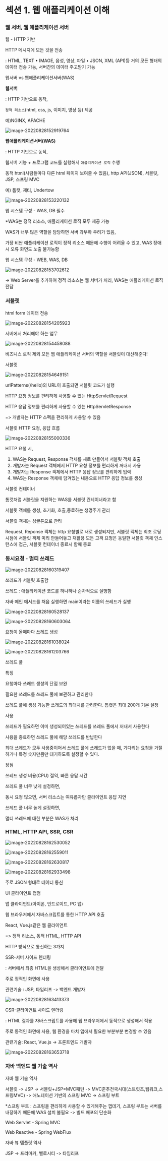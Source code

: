 # 섹션 1. 웹 애플리케이션 이해

### 웹 서버, 웹 애플리케이션 서버

웹 - HTTP 기반



HTTP 메시지에 모든 것을 전송

: HTML, TEXT • IMAGE, 음성, 영상, 파일 • JSON, XML (API)등 거의 모든 형태의 데이터 전송 가능, 서버간의 데이터 주고받기 가능



웹서버 vs 웹애플리케이션서버(WAS)

**웹서버**

: HTTP 기반으로 동작, 

`정적 리소스`(html, css, js, 이미지, 영상 등) 제공

예)NGINX, APACHE

![image-20220828152919764](C:\Users\woori\AppData\Roaming\Typora\typora-user-images\image-20220828152919764.png)



**웹애플리케이션서버(WAS)**

: HTTP 기반으로 동작, 

웹서버 기능 + 프로그램 코드를 실행해서 `애플리케이션 로직` 수행

동적 html(사람들마다 다른 html 페이지 보여줄 수 있음), http API(JSON), 서블릿, JSP, 스프링 MVC

예) 톰캣, 제티, Undertow

![image-20220828153220132](C:\Users\woori\AppData\Roaming\Typora\typora-user-images\image-20220828153220132.png)



웹 시스템 구성 - WAS, DB 필수

*WAS는 정적 리소스, 애플리케이션 로직 모두 제공 가능

WAS가 너무 많은 역할을 담당하면 서버 과부하 우려가 있음, 

가장 비싼 애플리케이션 로직이 정적 리소스 때문에 수행이 어려울 수 있고, WAS 장애 시 오류 화면도 노출 불가능함

웹 시스템 구성 - WEB, WAS, DB

![image-20220828153702612](C:\Users\woori\AppData\Roaming\Typora\typora-user-images\image-20220828153702612.png)

-> Web Server를 추가하여 정적 리소스는 웹 서버가 처리, WAS는 애플리케이션 로직 전담



### 서블릿

html form 데이터 전송

![image-20220828154205923](C:\Users\woori\AppData\Roaming\Typora\typora-user-images\image-20220828154205923.png)



서버에서 처리해야 하는 업무

![image-20220828154458088](C:\Users\woori\AppData\Roaming\Typora\typora-user-images\image-20220828154458088.png)

비즈니스 로직 제외 모든 웹 애플리케이션 서버의 역할을 서블릿이 대신해준다!

서블릿

![image-20220828154649151](C:\Users\woori\AppData\Roaming\Typora\typora-user-images\image-20220828154649151.png)

urlPatterns(/hello)의 URL이 호출되면 서블릿 코드가 실행

HTTP 요청 정보를 편리하게 사용할 수 있는 HttpServletRequest

HTTP 응답 정보를 편리하게 사용할 수 있는 HttpServletResponse

=> 개발자는  HTTP 스펙을  편리하게 사용할 수 있음



서블릿 HTTP 요청, 응답 흐름

![image-20220828155000336](C:\Users\woori\AppData\Roaming\Typora\typora-user-images\image-20220828155000336.png)

HTTP 요청 시,

1) WAS는 Request, Response 객체를 새로 만들어서 서블릿 객체 호출
2) 개발자는 Request 객체에서 HTTP 요청 정보를 편리하게 꺼내서 사용
3) 개발자는 Response 객체에서  HTTP 응답 정보를 편리하게 입력
4) WAS는 Response 객체에 담겨있는 내용으로 HTTP 응답 정보를 생성



서블릿 컨테이너

톰캣처럼 서블릿을 지원하는 WAS를 서블릿 컨테이너라고 함

서블릿 객체를 생성, 초기화, 호츨,종료하는 생명주기 관리

서블릿 객체는 싱글톤으로 관리

Request, Reponse 객체는 http 요청별로 새로 생성되지만, 서블릿 객체는 최초 로딩 시점에 서블릿 객체 미리 만들어놓고 재활용 모든 고객 요청은 동일한 서블릿 객체 인스턴스에 접근, 서블릿 컨테이너 종료시 함께 종료



### 동시요청 - 멀티 쓰레드

![image-20220828160319407](C:\Users\woori\AppData\Roaming\Typora\typora-user-images\image-20220828160319407.png)

쓰레드가 서블릿 호출함

쓰레드 : 애플리케이션 코드를 하나하나 순차적으로 실행함

자바 메인 메서드를 처음 실행하면 main이라는 이름의 쓰레드가 실행

![image-20220828160528137](C:\Users\woori\AppData\Roaming\Typora\typora-user-images\image-20220828160528137.png)

![image-20220828160603064](C:\Users\woori\AppData\Roaming\Typora\typora-user-images\image-20220828160603064.png)

요청이 올때마다 쓰레드 생성



![image-20220828161038024](C:\Users\woori\AppData\Roaming\Typora\typora-user-images\image-20220828161038024.png)

![image-20220828161203766](C:\Users\woori\AppData\Roaming\Typora\typora-user-images\image-20220828161203766.png)

쓰레드 풀

특징

요청마다 쓰래드 생성의 단점 보완

필요한 쓰레드를 쓰레드 풀에 보관하고 관리한다

쓰레드 풀에 생성 가능한 쓰레드의 최대치를 관리한다. 톰캣은 최대 200개 기본 설정

사용

쓰레드가 필요하면 이미 생성되어있는 쓰레드를 쓰레드 풀에서 꺼내서 사용한다

사용을 종료하면 쓰레드 풀에 해당 쓰레드를 반납한다

최대 쓰레드가 모두 사용중이어서 쓰레드 풀에 쓰레드가 없을 때, 기다리는 요청을 거절하거나 특정 숫자만큼만 대기하도록 설정할 수 있다.

장점

쓰레드 생성 비용(CPU) 절약, 빠른 응답 시간



쓰레드 풀 너무 낮게 설정하면,

동시 요청 많으면, 서버 리소스는 여유롭자만 클라이언트 응답 지연

쓰레드 풀 너무 높게 설정하면,



멀티 쓰레드에 대한 부분은 WAS가 처리



### HTML, HTTP API, SSR, CSR

![image-20220828162530052](C:\Users\woori\AppData\Roaming\Typora\typora-user-images\image-20220828162530052.png)

![image-20220828162559011](C:\Users\woori\AppData\Roaming\Typora\typora-user-images\image-20220828162559011.png)

![image-20220828162630817](C:\Users\woori\AppData\Roaming\Typora\typora-user-images\image-20220828162630817.png)

![image-20220828162933498](C:\Users\woori\AppData\Roaming\Typora\typora-user-images\image-20220828162933498.png)

 주로 JSON 형태로 데이터 통신

UI 클라이언트 접점

앱 클라이언트(아이폰, 안드로이드, PC 앱)

웹 브라우저에서 자바스크립트를 통한 HTTP API 호출

React, Vue.js같은 웹 클라이언트



=> 정적 리소스, 동적 HTML, HTTP API

HTTP 방식으로 통신하는 3가지



SSR-서버 사이드 렌더링

: 서버에서 최종 HTML을 생성해서 클라이언트에 전달

주로 정적인 화면에 사용

관련기술 :  JSP, 타임리프 -> 백엔드 개발자

![image-20220828163413373](C:\Users\woori\AppData\Roaming\Typora\typora-user-images\image-20220828163413373.png)



CSR-클라이언트 사이드 렌더링

: HTML 결과를 자바스크립트를 사용해 웹 브라우저에서 동적으로 생성해서 적용

주로 동적인 화면에 사용, 웹 환경을 마치 앱에서 필요한 부분부분 변경할 수 있음

관련기술: React, Vue.js -> 프론트엔드 개발자

![image-20220828163653718](C:\Users\woori\AppData\Roaming\Typora\typora-user-images\image-20220828163653718.png)



### 자바 백엔드 웹 기술 역사

자바 웹 기술 역사

서블릿 -> JSP -> 서블릿+JSP=MVC패턴 -> MVC춘추전국시대(스트럿츠,웹워크,스프링MVC) -> 애노테이션 기반의 스프링 MVC -> 스프링 부트

*스프링 부트 : 스프링을 편리하게 사용할 수 있게해주는 껍데기, 스프링 부트는 서버를 내장하기 때문에 WAS 설치 불필요 -> 빌드 배포의 단순화

Web Servlet - Spring MVC

Web Reactive - Spring WebFlux

 

자바 뷰 템플릿 역사

JSP -> 프리마커, 벨로시티 -> 타임리프

